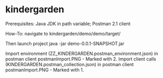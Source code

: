 # kindergarden
Prerequisites:
Java JDK in path variable;
Postman 2.1 client

How-To:
navigate to kindergarden/demo/demo/target/

Then launch project
java -jar demo-0.0.1-SNAPSHOT.jar

Import environment (ZZ_KINDERGARDEN.postman_environment.json) in postman client
postmanImport.PNG - Marked with 2.
Import client calls (KINDERGARDEN.postman_collection.json) in postman client
postmanImport.PNG - Marked with 1.
